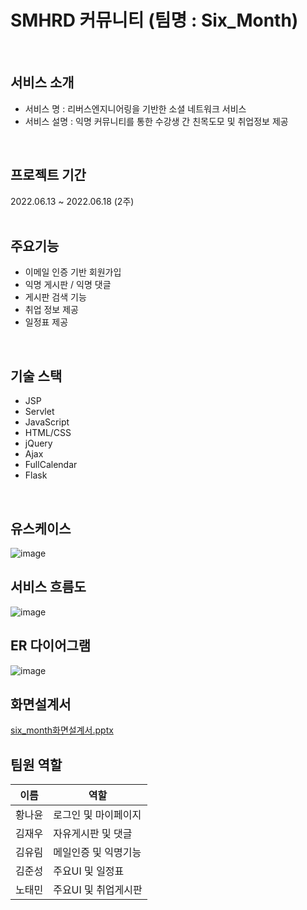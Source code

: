 # SMHRD 커뮤니티 (팀명 : Six_Month)
<br>

## 서비스 소개
* 서비스 명 : 리버스엔지니어링을 기반한 소셜 네트워크 서비스 
* 서비스 설명 : 익명 커뮤니티를 통한 수강생 간 친목도모 및 취업정보 제공 
<br>

## 프로젝트 기간
2022.06.13 ~ 2022.06.18 (2주)
<br>
<br>
## 주요기능 
* 이메일 인증 기반 회원가입
* 익명 게시판 / 익명 댓글
* 게시판 검색 기능
* 취업 정보 제공 
* 일정표 제공 
<br>

## 기술 스택
* JSP
* Servlet
* JavaScript
* HTML/CSS
* jQuery
* Ajax
* FullCalendar
* Flask

<br>

## 유스케이스
![image](https://user-images.githubusercontent.com/105588954/184540298-6e1e11ad-1f7b-45e6-8444-a7fb4e2bd5d0.png)
<br>

## 서비스 흐름도
![image](https://user-images.githubusercontent.com/105588954/184540483-c2eae149-b0b3-4f0f-8a24-85f8725ef257.png)
<br>

## ER 다이어그램
![image](https://user-images.githubusercontent.com/105588954/184540393-272a3e86-3c60-4dce-86bf-19763da76760.png)
<br>

## 화면설계서
[six_month화면설계서.pptx](https://github.com/2022-SMHRD-KDT-BigData-6/Six_MonthRepo/files/9333480/six_month.pptx)
<br>

## 팀원 역할
| 이름    | 역할                      |
|------|------------|
| 황나윤  |로그인 및 마이페이지| 
| 김재우  |자유게시판 및 댓글
| 김유림  |메일인증 및 익명기능 |
| 김준성  |주요UI 및 일정표 |   
| 노태민  |주요UI 및 취업게시판 |


